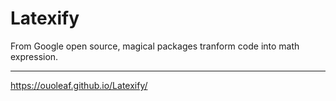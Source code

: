 # Latexify
 From Google open source, magical packages tranform code into math expression.<hr>
 https://ouoleaf.github.io/Latexify/
